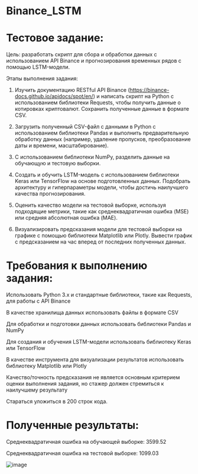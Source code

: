 # Binance_LSTM

# Тестовое задание:
Цель: разработать скрипт для сбора и обработки данных с использованием API Binance и прогнозирования временных рядов с помощью LSTM-модели.

Этапы выполнения задания:

1. Изучить документацию RESTful API Binance (https://binance-docs.github.io/apidocs/spot/en/) и написать скрипт на Python с использованием библиотеки Requests, чтобы получить данные о котировках криптовалют. Сохранить полученные данные в формате CSV.

2. Загрузить полученный CSV-файл с данными в Python с использованием библиотеки Pandas и выполнить предварительную обработку данных (например, удаление пропусков, преобразование даты и времени, масштабирование).

3. С использованием библиотеки NumPy, разделить данные на обучающую и тестовую выборки.

4. Создать и обучить LSTM-модель с использованием библиотеки Keras или TensorFlow на основе подготовленных данных. Подобрать архитектуру и гиперпараметры модели, чтобы достичь наилучшего качества прогнозирования.

5. Оценить качество модели на тестовой выборке, используя подходящие метрики, такие как среднеквадратичная ошибка (MSE) или средняя абсолютная ошибка (MAE).

6. Визуализировать предсказания модели для тестовой выборки на графике с помощью библиотеки Matplotlib или Plotly. Вывести график с предсказанием на час вперед от последних полученных данных.

# Требования к выполнению задания:
Использовать Python 3.x и стандартные библиотеки, такие как Requests, для работы с API Binance

В качестве хранилища данных использовать файлы в формате CSV

Для обработки и подготовки данных использовать библиотеки Pandas и NumPy

Для создания и обучения LSTM-модели использовать библиотеку Keras или TensorFlow

В качестве инструмента для визуализации результатов использовать библиотеку Matplotlib или Plotly

Качество/точность предсказания не является основным критерием оценки выполнения задания, но стажер должен стремиться к наилучшему результату

Стараться уложиться в 200 строк кода.

# Полученные результаты:
Среднеквадратичная ошибка на обучающей выборке: 3599.52

Среднеквадратичная ошибка на тестовой выборке: 1099.03

![image](https://user-images.githubusercontent.com/24351126/230729160-db576ac5-0d08-4d74-a7e1-5d2544125723.png)

